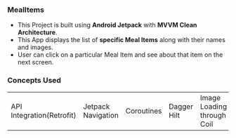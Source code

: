 ### MealItems
- This Project is built using **Android Jetpack** with **MVVM Clean Architecture**.
- This App displays the list of **specific Meal Items** along with their names and images.
- User can click on a particular Meal Item and see about that item on the next screen.

### Concepts Used 

||||||
|--|--|--|--|--|
|API Integration(Retrofit)|Jetpack Navigation|Coroutines|Dagger Hilt|Image Loading through Coil|

